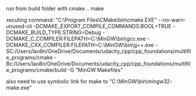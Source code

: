 run from build folder with 
cmake ..
make

xecuting command: "C:\Program Files\CMake\bin\cmake.EXE" --no-warn-unused-cli -DCMAKE_EXPORT_COMPILE_COMMANDS:BOOL=TRUE -DCMAKE_BUILD_TYPE:STRING=Debug -DCMAKE_C_COMPILER:FILEPATH=C:\MinGW\bin\gcc.exe -DCMAKE_CXX_COMPILER:FILEPATH=C:\MinGW\bin\g++.exe -SC:/Users/lao8n/OneDrive/Documents/udacity_cpp/cpp_foundations/multifile_programs/cmake -Bc:/Users/lao8n/OneDrive/Documents/udacity_cpp/cpp_foundations/multifile_programs/cmake/build -G "MinGW Makefiles"

also need to use symbolic link for make to "C:\MinGW\bin\mingw32-make.exe"

